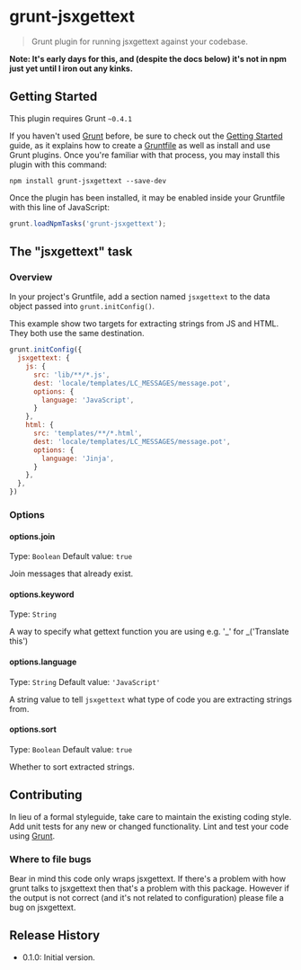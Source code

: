 # grunt-jsxgettext

> Grunt plugin for running jsxgettext against your codebase.

**Note: It's early days for this, and (despite the docs below) it's not in npm just yet until I iron out any kinks.**

## Getting Started
This plugin requires Grunt `~0.4.1`

If you haven't used [Grunt](http://gruntjs.com/) before, be sure to check out the [Getting Started](http://gruntjs.com/getting-started) guide, as it explains how to create a [Gruntfile](http://gruntjs.com/sample-gruntfile) as well as install and use Grunt plugins. Once you're familiar with that process, you may install this plugin with this command:

```shell
npm install grunt-jsxgettext --save-dev
```

Once the plugin has been installed, it may be enabled inside your Gruntfile with this line of JavaScript:

```js
grunt.loadNpmTasks('grunt-jsxgettext');
```

## The "jsxgettext" task

### Overview
In your project's Gruntfile, add a section named `jsxgettext` to the data object passed into `grunt.initConfig()`.

This example show two targets for extracting strings from JS and HTML. They both use the same destination.

```js
grunt.initConfig({
  jsxgettext: {
    js: {
      src: 'lib/**/*.js',
      dest: 'locale/templates/LC_MESSAGES/message.pot',
      options: {
        language: 'JavaScript',
      }
    },
    html: {
      src: 'templates/**/*.html',
      dest: 'locale/templates/LC_MESSAGES/message.pot',
      options: {
        language: 'Jinja',
      }
    },
  },
})
```

### Options

#### options.join
Type: `Boolean`
Default value: `true`

Join messages that already exist.

#### options.keyword
Type: `String`

A way to specify what gettext function you are using e.g. '_' for _('Translate this')

#### options.language
Type: `String`
Default value: `'JavaScript'`

A string value to tell `jsxgettext` what type of code you are extracting strings from.

#### options.sort
Type: `Boolean`
Default value: `true`

Whether to sort extracted strings.

## Contributing
In lieu of a formal styleguide, take care to maintain the existing coding style. Add unit tests for any new or changed functionality. Lint and test your code using [Grunt](http://gruntjs.com/).

### Where to file bugs

Bear in mind this code only wraps jsxgettext. If there's a problem with how grunt talks to jsxgettext then that's a problem with this package. However if the output is not correct (and it's not related to configuration) please file a bug on jsxgettext.

## Release History

* 0.1.0: Initial version.
